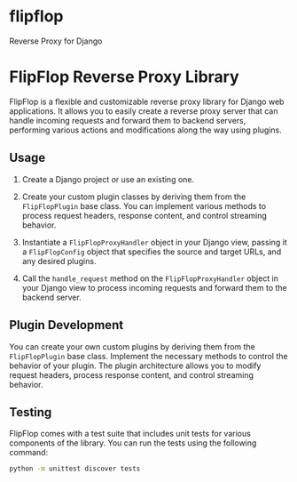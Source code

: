 # flipflop
Reverse Proxy for Django
# FlipFlop Reverse Proxy Library

FlipFlop is a flexible and customizable reverse proxy library for Django web applications. It allows you to easily create a reverse proxy server that can handle incoming requests and forward them to backend servers, performing various actions and modifications along the way using plugins.

## Usage

1. Create a Django project or use an existing one.

2. Create your custom plugin classes by deriving them from the `FlipFlopPlugin` base class. You can implement various methods to process request headers, response content, and control streaming behavior.

3. Instantiate a `FlipFlopProxyHandler` object in your Django view, passing it a `FlipFlopConfig` object that specifies the source and target URLs, and any desired plugins.

4. Call the `handle_request` method on the `FlipFlopProxyHandler` object in your Django view to process incoming requests and forward them to the backend server.

## Plugin Development

You can create your own custom plugins by deriving them from the `FlipFlopPlugin` base class. Implement the necessary methods to control the behavior of your plugin. The plugin architecture allows you to modify request headers, process response content, and control streaming behavior.

## Testing

FlipFlop comes with a test suite that includes unit tests for various components of the library. You can run the tests using the following command:

```bash
python -m unittest discover tests
